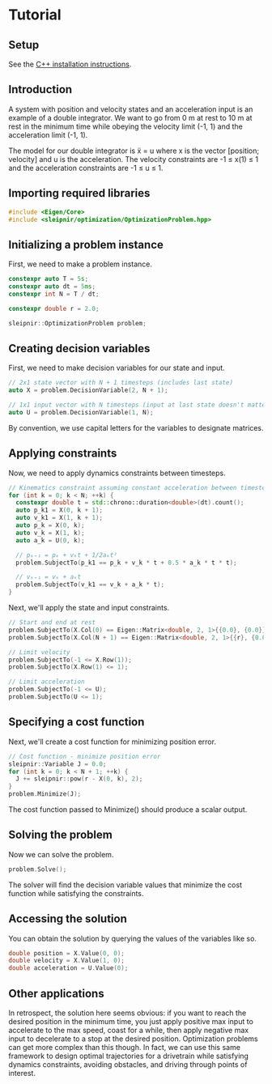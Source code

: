 # Tutorial

## Setup

See the
[C++ installation instructions](https://sleipnirgroup.github.io/Sleipnir/index.html#autotoc_md2).

## Introduction

A system with position and velocity states and an acceleration input is an
example of a double integrator. We want to go from 0 m at rest to 10 m at rest
in the minimum time while obeying the velocity limit (-1, 1) and the
acceleration limit (-1, 1).

The model for our double integrator is ẍ = u where x is the vector [position;
velocity] and u is the acceleration. The velocity constraints are -1 ≤ x(1) ≤ 1
and the acceleration constraints are -1 ≤ u ≤ 1.

## Importing required libraries

```cpp
#include <Eigen/Core>
#include <sleipnir/optimization/OptimizationProblem.hpp>
```

## Initializing a problem instance

First, we need to make a problem instance.

```cpp
constexpr auto T = 5s;
constexpr auto dt = 5ms;
constexpr int N = T / dt;

constexpr double r = 2.0;

sleipnir::OptimizationProblem problem;
```

## Creating decision variables

First, we need to make decision variables for our state and input.

```cpp
// 2x1 state vector with N + 1 timesteps (includes last state)
auto X = problem.DecisionVariable(2, N + 1);

// 1x1 input vector with N timesteps (input at last state doesn't matter)
auto U = problem.DecisionVariable(1, N);
```

By convention, we use capital letters for the variables to designate
matrices.

## Applying constraints

Now, we need to apply dynamics constraints between timesteps.

```cpp
// Kinematics constraint assuming constant acceleration between timesteps
for (int k = 0; k < N; ++k) {
  constexpr double t = std::chrono::duration<double>(dt).count();
  auto p_k1 = X(0, k + 1);
  auto v_k1 = X(1, k + 1);
  auto p_k = X(0, k);
  auto v_k = X(1, k);
  auto a_k = U(0, k);

  // pₖ₊₁ = pₖ + vₖt + 1/2aₖt²
  problem.SubjectTo(p_k1 == p_k + v_k * t + 0.5 * a_k * t * t);

  // vₖ₊₁ = vₖ + aₖt
  problem.SubjectTo(v_k1 == v_k + a_k * t);
}
```

Next, we'll apply the state and input constraints.

```cpp
// Start and end at rest
problem.SubjectTo(X.Col(0) == Eigen::Matrix<double, 2, 1>{{0.0}, {0.0}});
problem.SubjectTo(X.Col(N + 1) == Eigen::Matrix<double, 2, 1>{{r}, {0.0}});

// Limit velocity
problem.SubjectTo(-1 <= X.Row(1));
problem.SubjectTo(X.Row(1) <= 1);

// Limit acceleration
problem.SubjectTo(-1 <= U);
problem.SubjectTo(U <= 1);
```

## Specifying a cost function

Next, we'll create a cost function for minimizing position error.

```cpp
// Cost function - minimize position error
sleipnir::Variable J = 0.0;
for (int k = 0; k < N + 1; ++k) {
  J += sleipnir::pow(r - X(0, k), 2);
}
problem.Minimize(J);
```

The cost function passed to Minimize() should produce a scalar output.

## Solving the problem

Now we can solve the problem.

```cpp
problem.Solve();
```

The solver will find the decision variable values that minimize the cost
function while satisfying the constraints.

## Accessing the solution

You can obtain the solution by querying the values of the variables like so.

```cpp
double position = X.Value(0, 0);
double velocity = X.Value(1, 0);
double acceleration = U.Value(0);
```

## Other applications

In retrospect, the solution here seems obvious: if you want to reach the desired
position in the minimum time, you just apply positive max input to accelerate to
the max speed, coast for a while, then apply negative max input to decelerate to
a stop at the desired position. Optimization problems can get more complex than
this though. In fact, we can use this same framework to design optimal
trajectories for a drivetrain while satisfying dynamics constraints, avoiding
obstacles, and driving through points of interest.
